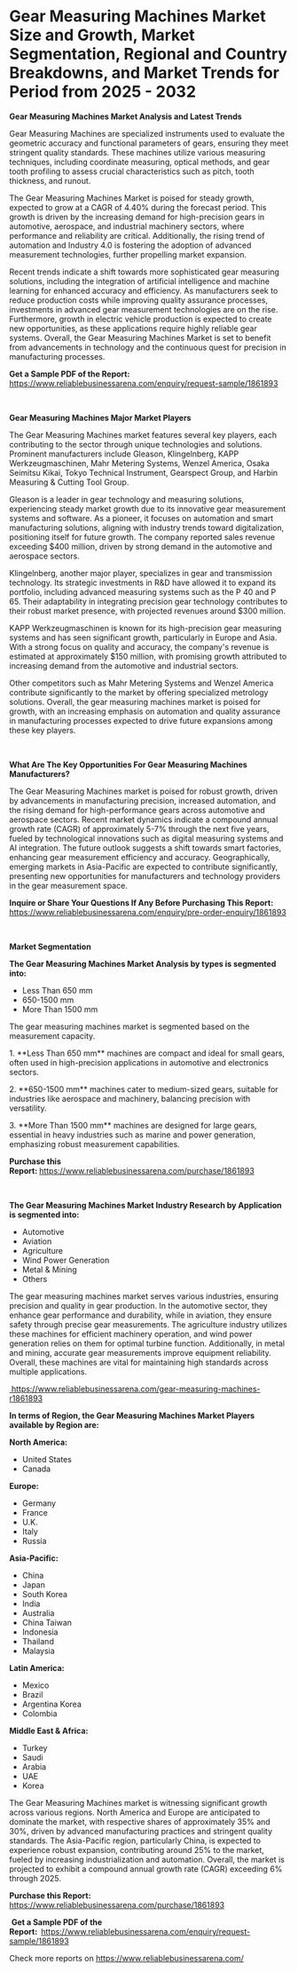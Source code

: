 <p><h1>Gear Measuring Machines Market Size and Growth, Market Segmentation, Regional and Country Breakdowns, and Market Trends for Period from 2025 -  2032</h1></p><p><strong>Gear Measuring Machines Market Analysis and Latest Trends</strong></p>
<p><p>Gear Measuring Machines are specialized instruments used to evaluate the geometric accuracy and functional parameters of gears, ensuring they meet stringent quality standards. These machines utilize various measuring techniques, including coordinate measuring, optical methods, and gear tooth profiling to assess crucial characteristics such as pitch, tooth thickness, and runout.</p><p>The Gear Measuring Machines Market is poised for steady growth, expected to grow at a CAGR of 4.40% during the forecast period. This growth is driven by the increasing demand for high-precision gears in automotive, aerospace, and industrial machinery sectors, where performance and reliability are critical. Additionally, the rising trend of automation and Industry 4.0 is fostering the adoption of advanced measurement technologies, further propelling market expansion.</p><p>Recent trends indicate a shift towards more sophisticated gear measuring solutions, including the integration of artificial intelligence and machine learning for enhanced accuracy and efficiency. As manufacturers seek to reduce production costs while improving quality assurance processes, investments in advanced gear measurement technologies are on the rise. Furthermore, growth in electric vehicle production is expected to create new opportunities, as these applications require highly reliable gear systems. Overall, the Gear Measuring Machines Market is set to benefit from advancements in technology and the continuous quest for precision in manufacturing processes.</p></p>
<p><strong>Get a Sample PDF of the Report:&nbsp;</strong> <a href="https://www.reliablebusinessarena.com/enquiry/request-sample/1861893?utm_campaign=3270&utm_medium=2&utm_source=Github&utm_content=ia&utm_term=08042025&utm_id=gear-measuring-machines">https://www.reliablebusinessarena.com/enquiry/request-sample/1861893</a></p>
<p>&nbsp;</p>
<p><strong>Gear Measuring Machines Major Market Players</strong></p>
<p><p>The Gear Measuring Machines market features several key players, each contributing to the sector through unique technologies and solutions. Prominent manufacturers include Gleason, Klingelnberg, KAPP Werkzeugmaschinen, Mahr Metering Systems, Wenzel America, Osaka Seimitsu Kikai, Tokyo Technical Instrument, Gearspect Group, and Harbin Measuring & Cutting Tool Group.</p><p>Gleason is a leader in gear technology and measuring solutions, experiencing steady market growth due to its innovative gear measurement systems and software. As a pioneer, it focuses on automation and smart manufacturing solutions, aligning with industry trends toward digitalization, positioning itself for future growth. The company reported sales revenue exceeding $400 million, driven by strong demand in the automotive and aerospace sectors.</p><p>Klingelnberg, another major player, specializes in gear and transmission technology. Its strategic investments in R&D have allowed it to expand its portfolio, including advanced measuring systems such as the P 40 and P 65. Their adaptability in integrating precision gear technology contributes to their robust market presence, with projected revenues around $300 million.</p><p>KAPP Werkzeugmaschinen is known for its high-precision gear measuring systems and has seen significant growth, particularly in Europe and Asia. With a strong focus on quality and accuracy, the company's revenue is estimated at approximately $150 million, with promising growth attributed to increasing demand from the automotive and industrial sectors.</p><p>Other competitors such as Mahr Metering Systems and Wenzel America contribute significantly to the market by offering specialized metrology solutions. Overall, the gear measuring machines market is poised for growth, with an increasing emphasis on automation and quality assurance in manufacturing processes expected to drive future expansions among these key players.</p></p>
<p>&nbsp;</p>
<p><strong>What Are The Key Opportunities For Gear Measuring Machines Manufacturers?</strong></p>
<p><p>The Gear Measuring Machines market is poised for robust growth, driven by advancements in manufacturing precision, increased automation, and the rising demand for high-performance gears across automotive and aerospace sectors. Recent market dynamics indicate a compound annual growth rate (CAGR) of approximately 5-7% through the next five years, fueled by technological innovations such as digital measuring systems and AI integration. The future outlook suggests a shift towards smart factories, enhancing gear measurement efficiency and accuracy. Geographically, emerging markets in Asia-Pacific are expected to contribute significantly, presenting new opportunities for manufacturers and technology providers in the gear measurement space.</p></p>
<p><strong>Inquire or Share Your Questions If Any Before Purchasing This Report:</strong> <a href="https://www.reliablebusinessarena.com/enquiry/pre-order-enquiry/1861893?utm_campaign=3270&utm_medium=2&utm_source=Github&utm_content=ia&utm_term=08042025&utm_id=gear-measuring-machines">https://www.reliablebusinessarena.com/enquiry/pre-order-enquiry/1861893</a></p>
<p>&nbsp;</p>
<p><strong>Market Segmentation</strong></p>
<p><strong>The Gear Measuring Machines Market Analysis by types is segmented into:</strong></p>
<p><ul><li>Less Than 650 mm</li><li>650-1500 mm</li><li>More Than 1500 mm</li></ul></p>
<p><p>The gear measuring machines market is segmented based on the measurement capacity. </p><p>1. **Less Than 650 mm** machines are compact and ideal for small gears, often used in high-precision applications in automotive and electronics sectors. </p><p>2. **650-1500 mm** machines cater to medium-sized gears, suitable for industries like aerospace and machinery, balancing precision with versatility. </p><p>3. **More Than 1500 mm** machines are designed for large gears, essential in heavy industries such as marine and power generation, emphasizing robust measurement capabilities.</p></p>
<p><strong>Purchase this Report:&nbsp;</strong><a href="https://www.reliablebusinessarena.com/purchase/1861893?utm_campaign=3270&utm_medium=2&utm_source=Github&utm_content=ia&utm_term=08042025&utm_id=gear-measuring-machines">https://www.reliablebusinessarena.com/purchase/1861893</a></p>
<p>&nbsp;</p>
<p><strong>The Gear Measuring Machines Market Industry Research by Application is segmented into:</strong></p>
<p><ul><li>Automotive</li><li>Aviation</li><li>Agriculture</li><li>Wind Power Generation</li><li>Metal & Mining</li><li>Others</li></ul></p>
<p><p>The gear measuring machines market serves various industries, ensuring precision and quality in gear production. In the automotive sector, they enhance gear performance and durability, while in aviation, they ensure safety through precise gear measurements. The agriculture industry utilizes these machines for efficient machinery operation, and wind power generation relies on them for optimal turbine function. Additionally, in metal and mining, accurate gear measurements improve equipment reliability. Overall, these machines are vital for maintaining high standards across multiple applications.</p></p>
<p><a href="https://www.reliablebusinessarena.com/gear-measuring-machines-r1861893?utm_campaign=3270&utm_medium=2&utm_source=Github&utm_content=ia&utm_term=08042025&utm_id=gear-measuring-machines">&nbsp;https://www.reliablebusinessarena.com/gear-measuring-machines-r1861893</a></p>
<p><strong>In terms of Region, the Gear Measuring Machines Market Players available by Region are:</strong></p>
<p>
    <p> <strong> North America: </strong>
        <ul>
            <li>United States</li>
            <li>Canada</li>
        </ul>
        </p> 
    <p> <strong> Europe: </strong>
        <ul>
            <li>Germany</li>
            <li>France</li>
            <li>U.K.</li>
            <li>Italy</li>
            <li>Russia</li>
        </ul>
        </p> 
    <p> <strong> Asia-Pacific: </strong>
        <ul>
            <li>China</li>
            <li>Japan</li>
            <li>South Korea</li>
            <li>India</li>
            <li>Australia</li>
            <li>China Taiwan</li>
            <li>Indonesia</li>
            <li>Thailand</li>
            <li>Malaysia</li>
        </ul>
        </p> 
    <p> <strong> Latin America: </strong>
        <ul>
            <li>Mexico</li>
            <li>Brazil</li>
            <li>Argentina Korea</li>
            <li>Colombia</li>
        </ul>
        </p> 
    <p> <strong> Middle East & Africa: </strong>
        <ul>
            <li>Turkey</li>
            <li>Saudi</li>
            <li>Arabia</li>
            <li>UAE</li>
            <li>Korea</li>
        </ul>
    </p>
    </p>
<p><p>The Gear Measuring Machines market is witnessing significant growth across various regions. North America and Europe are anticipated to dominate the market, with respective shares of approximately 35% and 30%, driven by advanced manufacturing practices and stringent quality standards. The Asia-Pacific region, particularly China, is expected to experience robust expansion, contributing around 25% to the market, fueled by increasing industrialization and automation. Overall, the market is projected to exhibit a compound annual growth rate (CAGR) exceeding 6% through 2025.</p></p>
<p><strong>Purchase this Report: </strong><a href="https://www.reliablebusinessarena.com/purchase/1861893?utm_campaign=3270&utm_medium=2&utm_source=Github&utm_content=ia&utm_term=08042025&utm_id=gear-measuring-machines">https://www.reliablebusinessarena.com/purchase/1861893</a></p>
<p>&nbsp;<strong>Get a Sample PDF of the Report:&nbsp;&nbsp;</strong><a href="https://www.reliablebusinessarena.com/enquiry/request-sample/1861893?utm_campaign=3270&utm_medium=2&utm_source=Github&utm_content=ia&utm_term=08042025&utm_id=gear-measuring-machines">https://www.reliablebusinessarena.com/enquiry/request-sample/1861893</a></p>
<p><strong></strong></p>
<p>Check more reports on <a href="https://www.reliablebusinessarena.com/?utm_campaign=3270&utm_medium=2&utm_source=Github&utm_content=ia&utm_term=08042025&utm_id=gear-measuring-machines">https://www.reliablebusinessarena.com/</a></p>